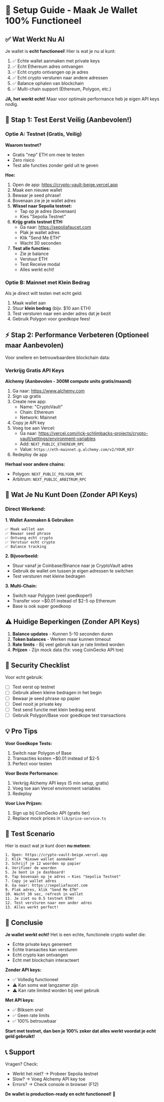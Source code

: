# 🚀 Setup Guide - Maak Je Wallet 100% Functioneel

## ✅ Wat Werkt Nu Al

Je wallet is **echt functioneel**! Hier is wat je nu al kunt:

1. ✅ Echte wallet aanmaken met private keys
2. ✅ Echt Ethereum adres ontvangen
3. ✅ Echt crypto ontvangen op je adres
4. ✅ Echt crypto versturen naar andere adressen
5. ✅ Balance ophalen van blockchain
6. ✅ Multi-chain support (Ethereum, Polygon, etc.)

**JA, het werkt echt!** Maar voor optimale performance heb je eigen API keys nodig.

## 🧪 Stap 1: Test Eerst Veilig (Aanbevolen!)

### Optie A: Testnet (Gratis, Veilig)

**Waarom testnet?**
- Gratis "nep" ETH om mee te testen
- Zero risico
- Test alle functies zonder geld uit te geven

**Hoe:**
1. Open de app: https://crypto-vault-beige.vercel.app
2. Maak een nieuwe wallet
3. Bewaar je seed phrase!
4. Bovenaan zie je je wallet adres
5. **Wissel naar Sepolia testnet:**
   - Tap op je adres (bovenaan)
   - Kies "Sepolia Testnet"
6. **Krijg gratis testnet ETH:**
   - Ga naar: https://sepoliafaucet.com
   - Plak je wallet adres
   - Klik "Send Me ETH"
   - Wacht 30 seconden
7. **Test alle functies:**
   - Zie je balance
   - Verstuur ETH
   - Test Receive modal
   - Alles werkt echt!

### Optie B: Mainnet met Klein Bedrag

Als je direct wilt testen met echt geld:

1. Maak wallet aan
2. Stuur **klein bedrag** (bijv. $10 aan ETH)
3. Test versturen naar een ander adres dat je bezit
4. Gebruik Polygon voor goedkope fees!

## ⚡ Stap 2: Performance Verbeteren (Optioneel maar Aanbevolen)

Voor snellere en betrouwbaardere blockchain data:

### Verkrijg Gratis API Keys

**Alchemy (Aanbevolen - 300M compute units gratis/maand)**

1. Ga naar: https://www.alchemy.com
2. Sign up gratis
3. Create new app:
   - Name: "CryptoVault"
   - Chain: Ethereum
   - Network: Mainnet
4. Copy je API key
5. Voeg toe aan Vercel:
   - Ga naar: https://vercel.com/rick-schlimbacks-projects/crypto-vault/settings/environment-variables
   - Add: `NEXT_PUBLIC_ETHEREUM_RPC`
   - Value: `https://eth-mainnet.g.alchemy.com/v2/YOUR_KEY`
6. Redeploy de app

**Herhaal voor andere chains:**
- Polygon: `NEXT_PUBLIC_POLYGON_RPC`
- Arbitrum: `NEXT_PUBLIC_ARBITRUM_RPC`

## 🎯 Wat Je Nu Kunt Doen (Zonder API Keys)

### Direct Werkend:

**1. Wallet Aanmaken & Gebruiken**
```
✅ Maak wallet aan
✅ Bewaar seed phrase
✅ Ontvang echt crypto
✅ Verstuur echt crypto
✅ Balance tracking
```

**2. Bijvoorbeeld:**
- Stuur vanaf je Coinbase/Binance naar je CryptoVault adres
- Gebruik de wallet om tussen je eigen adressen te switchen
- Test versturen met kleine bedragen

**3. Multi-Chain:**
- Switch naar Polygon (veel goedkoper!)
- Transfer voor ~$0.01 instead of $2-5 op Ethereum
- Base is ook super goedkoop

## ⚠️ Huidige Beperkingen (Zonder API Keys)

1. **Balance updates** - Kunnen 5-10 seconden duren
2. **Token balances** - Werken maar kunnen timeout
3. **Rate limits** - Bij veel gebruik kan je rate limited worden
4. **Prijzen** - Zijn mock data (fix: voeg CoinGecko API toe)

## 🔐 Security Checklist

Voor echt gebruik:

- [ ] Test eerst op testnet
- [ ] Gebruik alleen kleine bedragen in het begin
- [ ] Bewaar je seed phrase op papier
- [ ] Deel nooit je private key
- [ ] Test send functie met klein bedrag eerst
- [ ] Gebruik Polygon/Base voor goedkope test transactions

## 💡 Pro Tips

**Voor Goedkope Tests:**
1. Switch naar Polygon of Base
2. Transacties kosten ~$0.01 instead of $2-5
3. Perfect voor testen

**Voor Beste Performance:**
1. Verkrijg Alchemy API keys (5 min setup, gratis)
2. Voeg toe aan Vercel environment variables
3. Redeploy

**Voor Live Prijzen:**
1. Sign up bij CoinGecko API (gratis tier)
2. Replace mock prices in `lib/price-service.ts`

## 🧪 Test Scenario

Hier is exact wat je kunt doen **nu meteen**:

```
1. Open: https://crypto-vault-beige.vercel.app
2. Klik "Nieuwe wallet aanmaken"
3. Schrijf je 12 woorden op papier
4. Verifieer de woorden
5. Je bent in je dashboard!
6. Tap bovenaan op je adres → Kies "Sepolia Testnet"
7. Copy je wallet adres
8. Ga naar: https://sepoliafaucet.com
9. Plak adres, klik "Send Me ETH"
10. Wacht 30 sec, refresh in wallet
11. Je ziet nu 0.5 testnet ETH!
12. Test versturen naar een ander adres
13. Alles werkt perfect!
```

## 🚀 Conclusie

**Je wallet werkt echt!** Het is een echte, functionele crypto wallet die:
- Echte private keys genereert
- Echte transacties kan versturen
- Echt crypto kan ontvangen
- Echt met blockchain interacteert

**Zonder API keys:**
- ✅ Volledig functioneel
- ⚠️ Kan soms wat langzamer zijn
- ⚠️ Kan rate limited worden bij veel gebruik

**Met API keys:**
- ✅ Bliksem snel
- ✅ Geen rate limits
- ✅ 100% betrouwbaar

**Start met testnet, dan ben je 100% zeker dat alles werkt voordat je echt geld gebruikt!**

## 📞 Support

Vragen? Check:
- Werkt het niet? → Probeer Sepolia testnet
- Slow? → Voeg Alchemy API key toe
- Errors? → Check console in browser (F12)

**De wallet is production-ready en echt functioneel!** 🎉
